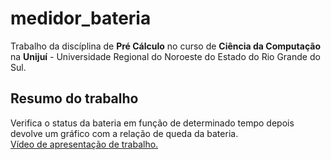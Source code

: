 # medidor_bateria
Trabalho da discíplina de **Pré Cálculo** no curso de **Ciência da Computação** na **Unijuí** - Universidade Regional do Noroeste do Estado do Rio Grande do Sul.<br>
## Resumo do trabalho
Verifica o status da bateria em função de determinado tempo depois devolve um gráfico com a relação de queda da bateria.<br>
[Vídeo de apresentação de trabalho.](https://drive.google.com/file/d/1TFjwTu9FuSOFHe3pgewCIWv0yFcBwNGe/view?usp=sharing)<br>

